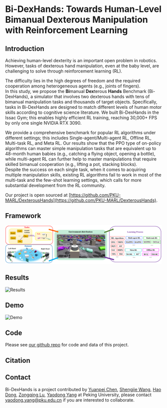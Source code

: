 # Bi-DexHands: Towards Human-Level Bimanual Dexterous Manipulation with Reinforcement Learning

## Introduction

Achieving human-level dexterity is an important open problem in robotics. However, tasks of dexterous hand manipulation, even at the baby level, are challenging to solve through reinforcement learning (RL). 

The difficulty lies in the high degrees of freedom and the required cooperation among heterogeneous agents (e.g., joints of fingers).  
In this study, we propose the **Bi**manual **Dex**terous **Hands** Benchmark (Bi-DexHands), a simulator that involves two dexterous hands with tens of bimanual manipulation tasks and thousands of target objects. Specifically, tasks in Bi-DexHands are designed to match different levels of human motor skills according to cognitive science literature. We built Bi-DexHands  in the Issac Gym; this enables highly efficient RL training,  reaching 30,000+ FPS by only one single NVIDIA RTX 3090. 

We provide a comprehensive benchmark for popular RL algorithms under different settings; this includes Single-agent/Multi-agent RL, Offline RL, Multi-task RL, and Meta RL. Our results show that the PPO type of on-policy algorithms can master simple manipulation tasks that are equivalent up to 48-month human babies (e.g., catching a flying object, opening a bottle), while multi-agent RL can further help to master manipulations that require skilled bimanual cooperation (e.g., lifting a pot, stacking blocks).  
Despite the success on each single task, when it comes to acquiring multiple manipulation skills, existing RL algorithms fail to work in most of the multi-task and the few-shot learning settings, which calls for more substantial development from the RL community. 

Our project is open sourced at [https://github.com/PKU-MARL/DexterousHands](https://github.com/PKU-MARL/DexterousHands).

## Framework

![Framework](./assets/images/overview.png)

## Results

![Results](./assets/images/merge_20.png)

## Demo

![Demo](./assets/images/quick_demo2.gif)

## Code

Please see [our github repo](https://github.com/PKU-MARL/DexterousHands) for code and data of this project.

## Citation


## Contact

Bi-DexHands is a project contributed by [Yuanpei Chen](https://github.com/cypypccpy), [Shengjie Wang](https://github.com/Shengjie-bob), [Hao Dong](https://zsdonghao.github.io), [Zongqing Lu](https://z0ngqing.github.io), [Yaodong Yang](https://www.yangyaodong.com/) at Peking University, please contact yaodong.yang@pku.edu.cn if you are interested to collaborate.